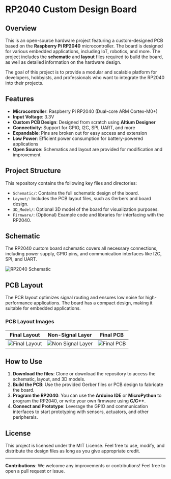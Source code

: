# RP2040 Custom Design Board

## Overview
This is an open-source hardware project featuring a custom-designed PCB based on the **Raspberry Pi RP2040** microcontroller. The board is designed for various embedded applications, including IoT, robotics, and more. The project includes the **schematic** and **layout** files required to build the board, as well as detailed information on the hardware design.

The goal of this project is to provide a modular and scalable platform for developers, hobbyists, and professionals who want to integrate the RP2040 into their projects.

## Features
- **Microcontroller**: Raspberry Pi RP2040 (Dual-core ARM Cortex-M0+)
- **Input Voltage**: 3.3V
- **Custom PCB Design**: Designed from scratch using **Altium Designer**
- **Connectivity**: Support for GPIO, I2C, SPI, UART, and more
- **Expandable**: Pins are broken out for easy access and extension
- **Low Power**: Efficient power consumption for battery-powered applications
- **Open Source**: Schematics and layout are provided for modification and improvement

## Project Structure
This repository contains the following key files and directories:
- `Schematic/`: Contains the full schematic design of the board.
- `Layout/`: Includes the PCB layout files, such as Gerbers and board design.
- `3D_Model/`: Optional 3D model of the board for visualization purposes.
- `Firmware/`: (Optional) Example code and libraries for interfacing with the RP2040.

## Schematic
The RP2040 custom board schematic covers all necessary connections, including power supply, GPIO pins, and communication interfaces like I2C, SPI, and UART.

![RP2040 Schematic](images/Final_Schematic.jpg)

## PCB Layout
The PCB layout optimizes signal routing and ensures low noise for high-performance applications. The board has a compact design, making it suitable for embedded applications.

### PCB Layout Images

| Final Layout | Non-Signal Layer | Final PCB |
|--------------|------------------|-----------|
| ![Final Layout](images/Final_Layout.jpg) | ![Non Signal Layer](images/Non_Signal_Layer.jpg) | ![Final PCB](images/Final_PCB.jpg) |

## How to Use
1. **Download the files**: Clone or download the repository to access the schematic, layout, and 3D models.
2. **Build the PCB**: Use the provided Gerber files or PCB design to fabricate the board.
3. **Program the RP2040**: You can use the **Arduino IDE** or **MicroPython** to program the RP2040, or write your own firmware using **C/C++**.
4. **Connect and Prototype**: Leverage the GPIO and communication interfaces to start prototyping with sensors, actuators, and other peripherals.

## License
This project is licensed under the MIT License. Feel free to use, modify, and distribute the design files as long as you give appropriate credit.

---

**Contributions**: We welcome any improvements or contributions! Feel free to open a pull request or issue.


